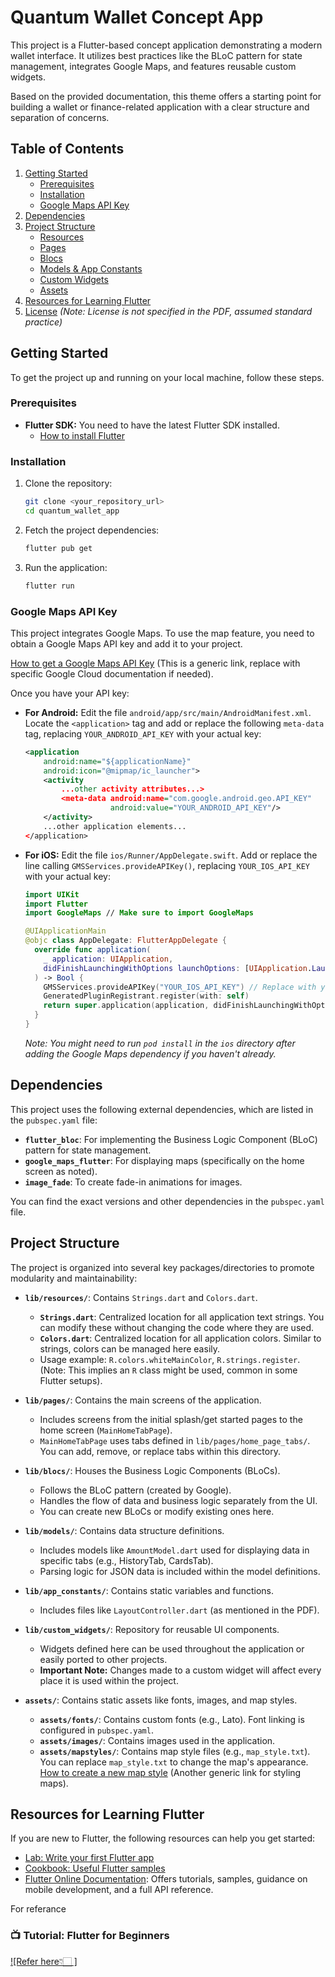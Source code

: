 # Quantum Wallet Concept App

This project is a Flutter-based concept application demonstrating a modern wallet interface. It utilizes best practices like the BLoC pattern for state management, integrates Google Maps, and features reusable custom widgets.

Based on the provided documentation, this theme offers a starting point for building a wallet or finance-related application with a clear structure and separation of concerns.

## Table of Contents

1.  [Getting Started](#getting-started)
    *   [Prerequisites](#prerequisites)
    *   [Installation](#installation)
    *   [Google Maps API Key](#google-maps-api-key)
2.  [Dependencies](#dependencies)
3.  [Project Structure](#project-structure)
    *   [Resources](#resources)
    *   [Pages](#pages)
    *   [Blocs](#blocs)
    *   [Models & App Constants](#models--app-constants)
    *   [Custom Widgets](#custom-widgets)
    *   [Assets](#assets)
4.  [Resources for Learning Flutter](#resources-for-learning-flutter)
5.  [License](#license) *(Note: License is not specified in the PDF, assumed standard practice)*

## Getting Started

To get the project up and running on your local machine, follow these steps.

### Prerequisites

*   **Flutter SDK:** You need to have the latest Flutter SDK installed.
    *   [How to install Flutter](https://flutter.dev/docs/get-started/install)

### Installation

1.  Clone the repository:
    ```bash
    git clone <your_repository_url>
    cd quantum_wallet_app
    ```
2.  Fetch the project dependencies:
    ```bash
    flutter pub get
    ```
3.  Run the application:
    ```bash
    flutter run
    ```

### Google Maps API Key

This project integrates Google Maps. To use the map feature, you need to obtain a Google Maps API key and add it to your project.

[How to get a Google Maps API Key](https://developers.google.com/maps/documentation/get-api-key) (This is a generic link, replace with specific Google Cloud documentation if needed).

Once you have your API key:

*   **For Android:**
    Edit the file `android/app/src/main/AndroidManifest.xml`.
    Locate the `<application>` tag and add or replace the following `meta-data` tag, replacing `YOUR_ANDROID_API_KEY` with your actual key:
    ```xml
    <application
        android:name="${applicationName}"
        android:icon="@mipmap/ic_launcher">
        <activity
            ...other activity attributes...>
            <meta-data android:name="com.google.android.geo.API_KEY"
                       android:value="YOUR_ANDROID_API_KEY"/>
        </activity>
        ...other application elements...
    </application>
    ```

*   **For iOS:**
    Edit the file `ios/Runner/AppDelegate.swift`.
    Add or replace the line calling `GMSServices.provideAPIKey()`, replacing `YOUR_IOS_API_KEY` with your actual key:
    ```swift
    import UIKit
    import Flutter
    import GoogleMaps // Make sure to import GoogleMaps

    @UIApplicationMain
    @objc class AppDelegate: FlutterAppDelegate {
      override func application(
        _ application: UIApplication,
        didFinishLaunchingWithOptions launchOptions: [UIApplication.LaunchOptionsKey: Any]?
      ) -> Bool {
        GMSServices.provideAPIKey("YOUR_IOS_API_KEY") // Replace with your API key
        GeneratedPluginRegistrant.register(with: self)
        return super.application(application, didFinishLaunchingWithOptions: launchOptions)
      }
    }
    ```
    *Note: You might need to run `pod install` in the `ios` directory after adding the Google Maps dependency if you haven't already.*

## Dependencies

This project uses the following external dependencies, which are listed in the `pubspec.yaml` file:

*   **`flutter_bloc`**: For implementing the Business Logic Component (BLoC) pattern for state management.
*   **`google_maps_flutter`**: For displaying maps (specifically on the home screen as noted).
*   **`image_fade`**: To create fade-in animations for images.

You can find the exact versions and other dependencies in the `pubspec.yaml` file.

## Project Structure

The project is organized into several key packages/directories to promote modularity and maintainability:

*   **`lib/resources/`**: Contains `Strings.dart` and `Colors.dart`.
    *   **`Strings.dart`**: Centralized location for all application text strings. You can modify these without changing the code where they are used.
    *   **`Colors.dart`**: Centralized location for all application colors. Similar to strings, colors can be managed here easily.
    *   Usage example: `R.colors.whiteMainColor`, `R.strings.register`. (Note: This implies an `R` class might be used, common in some Flutter setups).

*   **`lib/pages/`**: Contains the main screens of the application.
    *   Includes screens from the initial splash/get started pages to the home screen (`MainHomeTabPage`).
    *   `MainHomeTabPage` uses tabs defined in `lib/pages/home_page_tabs/`. You can add, remove, or replace tabs within this directory.

*   **`lib/blocs/`**: Houses the Business Logic Components (BLoCs).
    *   Follows the BLoC pattern (created by Google).
    *   Handles the flow of data and business logic separately from the UI.
    *   You can create new BLoCs or modify existing ones here.

*   **`lib/models/`**: Contains data structure definitions.
    *   Includes models like `AmountModel.dart` used for displaying data in specific tabs (e.g., HistoryTab, CardsTab).
    *   Parsing logic for JSON data is included within the model definitions.

*   **`lib/app_constants/`**: Contains static variables and functions.
    *   Includes files like `LayoutController.dart` (as mentioned in the PDF).

*   **`lib/custom_widgets/`**: Repository for reusable UI components.
    *   Widgets defined here can be used throughout the application or easily ported to other projects.
    *   **Important Note:** Changes made to a custom widget will affect every place it is used within the project.

*   **`assets/`**: Contains static assets like fonts, images, and map styles.
    *   **`assets/fonts/`**: Contains custom fonts (e.g., Lato). Font linking is configured in `pubspec.yaml`.
    *   **`assets/images/`**: Contains images used in the application.
    *   **`assets/mapstyles/`**: Contains map style files (e.g., `map_style.txt`). You can replace `map_style.txt` to change the map's appearance. [How to create a new map style](https://developers.google.com/maps/documentation/ios-sdk/style-reference) (Another generic link for styling maps).

## Resources for Learning Flutter

If you are new to Flutter, the following resources can help you get started:

*   [Lab: Write your first Flutter app](https://flutter.dev/docs/get-started/codelab)
*   [Cookbook: Useful Flutter samples](https://flutter.dev/docs/cookbook)
*   [Flutter Online Documentation](https://flutter.dev/docs): Offers tutorials, samples, guidance on mobile development, and a full API reference.

For referance
### 📺 Tutorial: Flutter for Beginners

[![Refer here👇🏻 ]](https://youtu.be/3kaGC_DrUnw?si=fFG-jykOmQ5TTC9s)


